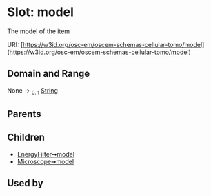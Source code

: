 
# Slot: model

The model of the item

URI: [https://w3id.org/osc-em/oscem-schemas-cellular-tomo/model](https://w3id.org/osc-em/oscem-schemas-cellular-tomo/model)


## Domain and Range

None &#8594;  <sub>0..1</sub> [String](types/String.md)

## Parents


## Children

 *  [EnergyFilter➞model](EnergyFilter_model.md)
 *  [Microscope➞model](Microscope_model.md)

## Used by

